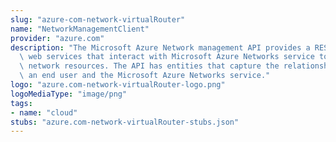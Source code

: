 ```yaml
---
slug: "azure-com-network-virtualRouter"
name: "NetworkManagementClient"
provider: "azure.com"
description: "The Microsoft Azure Network management API provides a RESTful set of\
  \ web services that interact with Microsoft Azure Networks service to manage your\
  \ network resources. The API has entities that capture the relationship between\
  \ an end user and the Microsoft Azure Networks service."
logo: "azure.com-network-virtualRouter-logo.png"
logoMediaType: "image/png"
tags:
- name: "cloud"
stubs: "azure.com-network-virtualRouter-stubs.json"
---
```

